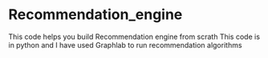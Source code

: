 # Recommendation_engine
This code helps you build Recommendation engine from scrath
This code is in python and I have used Graphlab to run recommendation algorithms
